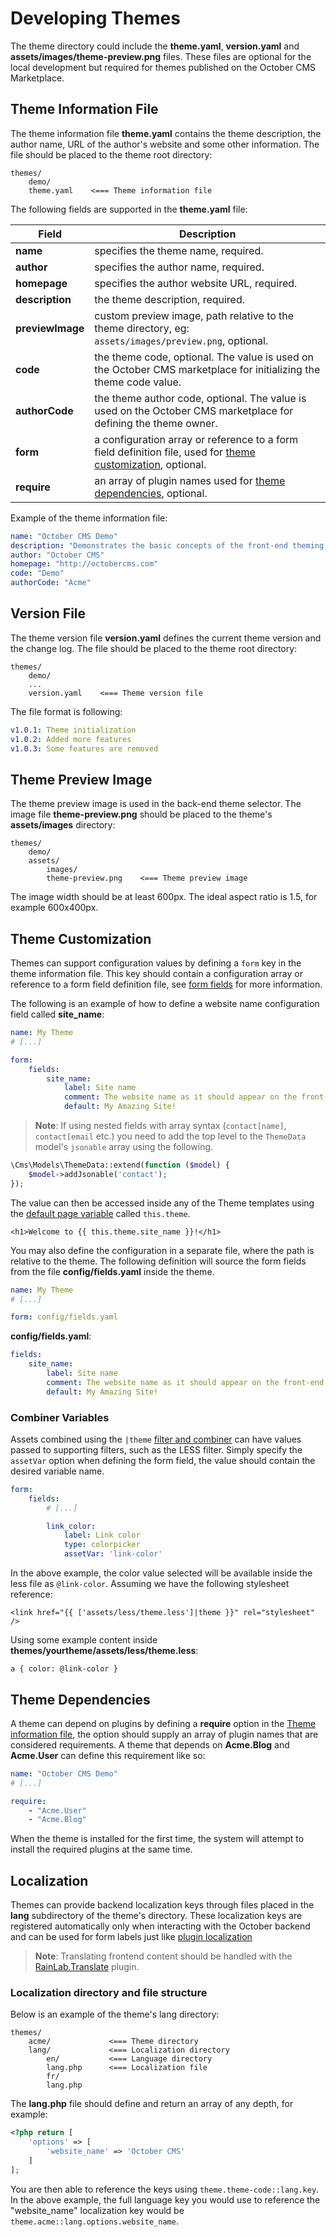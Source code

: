 # Developing Themes

The theme directory could include the **theme.yaml**, **version.yaml** and **assets/images/theme-preview.png** files. These files are optional for the local development but required for themes published on the October CMS Marketplace.

## Theme Information File

The theme information file **theme.yaml** contains the theme description, the author name, URL of the author's website and some other information. The file should be placed to the theme root directory:

```
themes/
    demo/
    theme.yaml    <=== Theme information file
```

The following fields are supported in the **theme.yaml** file:

Field | Description
------------- | -------------
**name** | specifies the theme name, required.
**author** | specifies the author name, required.
**homepage** | specifies the author website URL, required.
**description** | the theme description, required.
**previewImage** | custom preview image, path relative to the theme directory, eg: `assets/images/preview.png`, optional.
**code** | the theme code, optional. The value is used on the October CMS marketplace for initializing the theme code value.
**authorCode** | the theme author code, optional. The value is used on the October CMS marketplace for defining the theme owner.
**form** | a configuration array or reference to a form field definition file, used for [theme customization](#theme-customization), optional.
**require** | an array of plugin names used for [theme dependencies](#theme-dependencies), optional.

Example of the theme information file:

```yaml
name: "October CMS Demo"
description: "Demonstrates the basic concepts of the front-end theming."
author: "October CMS"
homepage: "http://octobercms.com"
code: "Demo"
authorCode: "Acme"
```

## Version File

The theme version file **version.yaml** defines the current theme version and the change log. The file should be placed to the theme root directory:

```
themes/
    demo/
    ...
    version.yaml    <=== Theme version file
```

The file format is following:

```yaml
v1.0.1: Theme initialization
v1.0.2: Added more features
v1.0.3: Some features are removed
```

## Theme Preview Image

The theme preview image is used in the back-end theme selector. The image file **theme-preview.png** should be placed to the theme's **assets/images** directory:

```
themes/
    demo/
    assets/
        images/
        theme-preview.png    <=== Theme preview image
```

The image width should be at least 600px. The ideal aspect ratio is 1.5, for example 600x400px.

## Theme Customization

Themes can support configuration values by defining a `form` key in the theme information file. This key should contain a configuration array or reference to a form field definition file, see [form fields](../backend/forms.md#defining-form-fields) for more information.

The following is an example of how to define a website name configuration field called **site_name**:

```yaml
name: My Theme
# [...]

form:
    fields:
        site_name:
            label: Site name
            comment: The website name as it should appear on the front-end
            default: My Amazing Site!
```

> **Note**: If using nested fields with array syntax (`contact[name]`, `contact[email` etc.) you need to add the top level to the `ThemeData` model's `jsonable` array using the following.

```php
\Cms\Models\ThemeData::extend(function ($model) {
    $model->addJsonable('contact');
});
```

The value can then be accessed inside any of the Theme templates using the [default page variable](../cms/markup.md#default-variables) called `this.theme`.

```twig
<h1>Welcome to {{ this.theme.site_name }}!</h1>
```

You may also define the configuration in a separate file, where the path is relative to the theme. The following definition will source the form fields from the file **config/fields.yaml** inside the theme.

```yaml
name: My Theme
# [...]

form: config/fields.yaml
```

**config/fields.yaml**:

```yaml
fields:
    site_name:
        label: Site name
        comment: The website name as it should appear on the front-end
        default: My Amazing Site!
```

### Combiner Variables

Assets combined using the `|theme` [filter and combiner](../markup/filter-theme.md) can have values passed to supporting filters, such as the LESS filter. Simply specify the `assetVar` option when defining the form field, the value should contain the desired variable name.

```yaml
form:
    fields:
        # [...]

        link_color:
            label: Link color
            type: colorpicker
            assetVar: 'link-color'
```

In the above example, the color value selected will be available inside the less file as `@link-color`. Assuming we have the following stylesheet reference:

```twig
<link href="{{ ['assets/less/theme.less']|theme }}" rel="stylesheet" />
```

Using some example content inside **themes/yourtheme/assets/less/theme.less**:

```less
a { color: @link-color }
```

## Theme Dependencies

A theme can depend on plugins by defining a **require** option in the [Theme information file](#theme-information-file), the option should supply an array of plugin names that are considered requirements. A theme that depends on **Acme.Blog** and **Acme.User** can define this requirement like so:

```yaml
name: "October CMS Demo"
# [...]

require:
    - "Acme.User"
    - "Acme.Blog"
```

When the theme is installed for the first time, the system will attempt to install the required plugins at the same time.

## Localization

Themes can provide backend localization keys through files placed in the **lang** subdirectory of the theme's directory. These localization keys are registered automatically only when interacting with the October backend and can be used for form labels just like [plugin localization](../plugin/localization.md)

> **Note**: Translating frontend content should be handled with the [RainLab.Translate](https://octobercms.com/plugin/rainlab-translate) plugin.

### Localization directory and file structure

Below is an example of the theme's lang directory:

```
themes/
    acme/             <=== Theme directory
    lang/             <=== Localization directory
        en/           <=== Language directory
        lang.php      <=== Localization file
        fr/
        lang.php
```

The **lang.php** file should define and return an array of any depth, for example:

```php
<?php return [
    'options' => [
        'website_name' => 'October CMS'
    ]
];
```

You are then able to reference the keys using `theme.theme-code::lang.key`. In the above example, the full language key you would use to reference the "website_name" localization key would be `theme.acme::lang.options.website_name`.
